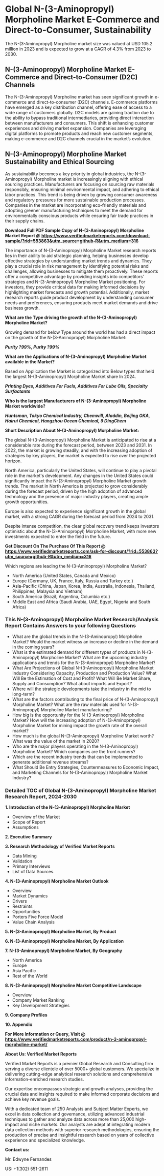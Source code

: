 <h1>Global N-(3-Aminopropyl) Morpholine Market E-Commerce and Direct-to-Consumer, Sustainability</h1><p class=""><p>The N-(3-Aminopropyl) Morpholine market size was valued at USD 105.2 million in 2023 and is expected to grow at a CAGR of 4.3% from 2023 to 2030.</p><h2>N-(3-Aminopropyl) Morpholine Market E-Commerce and Direct-to-Consumer (D2C) Channels</h2><p>The N-(3-Aminopropyl) Morpholine market has seen significant growth in e-commerce and direct-to-consumer (D2C) channels. E-commerce platforms have emerged as a key distribution channel, offering ease of access to a wide range of customers globally. D2C models are gaining traction due to the ability to bypass traditional intermediaries, providing direct interaction between manufacturers and consumers. This shift is enhancing customer experiences and driving market expansion. Companies are leveraging digital platforms to promote products and reach new customer segments, making e-commerce and D2C channels crucial in the market’s evolution.</p><h2>N-(3-Aminopropyl) Morpholine Market Sustainability and Ethical Sourcing</h2><p>As sustainability becomes a key priority in global industries, the N-(3-Aminopropyl) Morpholine market is increasingly aligning with ethical sourcing practices. Manufacturers are focusing on sourcing raw materials responsibly, ensuring minimal environmental impact, and adhering to ethical labor practices. This trend is being driven by growing consumer awareness and regulatory pressures for more sustainable production processes. Companies in the market are incorporating eco-friendly materials and adopting greener manufacturing techniques to meet the demand for environmentally conscious products while ensuring fair trade practices in their supply chains.</p></p><p class=""><strong>Download Full PDF Sample Copy of N-(3-Aminopropyl) Morpholine Market Report @ <a href="https://www.verifiedmarketreports.com/download-sample/?rid=553863&utm_source=github-R&utm_medium=316" target="_blank">https://www.verifiedmarketreports.com/download-sample/?rid=553863&utm_source=github-R&utm_medium=316</a></strong></p><p>The importance of&nbsp;N-(3-Aminopropyl) Morpholine Market research reports lies in their ability to aid strategic planning, helping businesses develop effective strategies by understanding market trends and dynamics. They play a crucial role in risk management by identifying potential risks and challenges, allowing businesses to mitigate them proactively. These reports offer a competitive advantage by providing insights into competitors' strategies and N-(3-Aminopropyl) Morpholine Market positioning. For investors, they provide critical data for making informed decisions by highlighting market forecasts and growth potential. Additionally, market research reports guide product development by understanding consumer needs and preferences, ensuring products meet market demands and drive business growth.</p><p><strong>What are the&nbsp;Type driving the growth of the N-(3-Aminopropyl) Morpholine Market?</strong></p><p id="" class="">Growing demand for below Type around the world has had a direct impact on the growth of the N-(3-Aminopropyl) Morpholine Market:</p><p class=""><em><strong>Purity ?99%, Purity ?99%</strong></em></p><p class=""><strong>What are the&nbsp;Applications&nbsp;of N-(3-Aminopropyl) Morpholine Market available in the Market?</strong></p><p id="" class="">Based on Application the Market is categorized into Below types that held the largest N-(3-Aminopropyl) Morpholine Market share In 2024.</p><p class=""><em><strong>Printing Dyes, Additives For Fuels, Additives For Lube Oils, Specialty Surfactants</strong></em></p><p class=""><strong>Who is the largest Manufacturers of N-(3-Aminopropyl) Morpholine Market worldwide?</strong></p><p><em><strong>Huntsman, Tokyo Chemical Industry, Chemwill, Aladdin, Beijing OKA, Hairui Chemical, Hangzhou Ocean Chemical, 9 DingChem</strong></em></p><p id="" class=""><strong>Short Description About N-(3-Aminopropyl) Morpholine Market:</strong></p><p>The global N-(3-Aminopropyl) Morpholine Market is anticipated to rise at a considerable rate during the forecast period, between 2023 and 2031. In 2022, the market is growing steadily, and with the increasing adoption of strategies by key players, the market is expected to rise over the projected horizon.</p><p>North America, particularly the United States, will continue to play a pivotal role in the market's development. Any changes in the United States could significantly impact the N-(3-Aminopropyl) Morpholine Market growth trends. The market in North America is projected to grow considerably during the forecast period, driven by the high adoption of advanced technology and the presence of major industry players, creating ample growth opportunities.</p><p>Europe is also expected to experience significant growth in the global market, with a strong CAGR during the forecast period from 2024 to 2031.</p><p>Despite intense competition, the clear global recovery trend keeps investors optimistic about the N-(3-Aminopropyl) Morpholine Market, with more new investments expected to enter the field in the future.</p><p id="" class=""><strong>Get Discount On The Purchase Of This Report @ <a href="https://www.verifiedmarketreports.com/ask-for-discount/?rid=553863?utm_source=github-R&utm_medium=316" target="_blank">https://www.verifiedmarketreports.com/ask-for-discount/?rid=553863?utm_source=github-R&utm_medium=316</a></strong></p><p class="">Which regions are leading the N-(3-Aminopropyl) Morpholine Market?</p><ul><li>North America (United States, Canada and Mexico)</li><li>Europe (Germany, UK, France, Italy, Russia and Turkey etc.)</li><li>Asia-Pacific (China, Japan, Korea, India, Australia, Indonesia, Thailand, Philippines, Malaysia and Vietnam)</li><li>South America (Brazil, Argentina, Columbia etc.)</li><li>Middle East and Africa (Saudi Arabia, UAE, Egypt, Nigeria and South Africa)</li></ul><h3 id="" class="">This N-(3-Aminopropyl) Morpholine Market Research/Analysis Report Contains Answers to your following Questions</h3><ul><li>What are the global trends in the N-(3-Aminopropyl) Morpholine Market? Would the market witness an increase or decline in the demand in the coming years?</li><li>What is the estimated demand for different types of products in N-(3-Aminopropyl) Morpholine Market? What are the upcoming industry applications and trends for the N-(3-Aminopropyl) Morpholine Market?</li><li>What Are Projections of Global N-(3-Aminopropyl) Morpholine Market Industry Considering Capacity, Production and Production Value? What Will Be the Estimation of Cost and Profit? What Will Be Market Share, Supply and Consumption? What about imports and Export?</li><li>Where will the strategic developments take the industry in the mid to long-term?</li><li>What are the factors contributing to the final price of N-(3-Aminopropyl) Morpholine Market? What are the raw materials used for N-(3-Aminopropyl) Morpholine Market manufacturing?</li><li>How big is the opportunity for the N-(3-Aminopropyl) Morpholine Market? How will the increasing adoption of N-(3-Aminopropyl) Morpholine Market for mining impact the growth rate of the overall market?</li><li>How much is the global N-(3-Aminopropyl) Morpholine Market worth? What was the value of the market In 2020?</li><li>Who are the major players operating in the N-(3-Aminopropyl) Morpholine Market? Which companies are the front runners?</li><li>Which are the recent industry trends that can be implemented to generate additional revenue streams?</li><li>What Should Be Entry Strategies, Countermeasures to Economic Impact, and Marketing Channels for N-(3-Aminopropyl) Morpholine Market Industry?</li></ul><h3 id="" class="">Detailed TOC of Global N-(3-Aminopropyl) Morpholine Market Research Report, 2024-2030</h3><p id="" class=""><strong>1. Introduction of the N-(3-Aminopropyl) Morpholine Market</strong></p><ul><li>Overview of the Market</li><li>Scope of Report</li><li>Assumptions</li></ul><p id="" class=""><strong>2. Executive Summary</strong></p><p id="" class=""><strong>3. Research Methodology of Verified Market Reports</strong></p><ul><li>Data Mining</li><li>Validation</li><li>Primary Interviews</li><li>List of Data Sources</li></ul><p id="" class=""><strong>4. N-(3-Aminopropyl) Morpholine Market Outlook</strong></p><ul><li>Overview</li><li>Market Dynamics</li><li>Drivers</li><li>Restraints</li><li>Opportunities</li><li>Porters Five Force Model</li><li>Value Chain Analysis</li></ul><p id="" class=""><strong>5. N-(3-Aminopropyl) Morpholine Market, By Product</strong></p><p id="" class=""><strong>6. N-(3-Aminopropyl) Morpholine Market, By Application</strong></p><p id="" class=""><strong>7. N-(3-Aminopropyl) Morpholine Market, By Geography</strong></p><ul><li>North America</li><li>Europe</li><li>Asia Pacific</li><li>Rest of the World</li></ul><p id="" class=""><strong>8. N-(3-Aminopropyl) Morpholine Market Competitive Landscape</strong></p><ul><li>Overview</li><li>Company Market Ranking</li><li>Key Development Strategies</li></ul><p id="" class=""><strong>9. Company Profiles</strong></p><p id="" class=""><strong>10. Appendix</strong></p><p id="" class=""><strong>For More Information or Query, Visit @ <a href="https://www.verifiedmarketreports.com/product/n-3-aminopropyl-morpholine-market/" target="_blank">https://www.verifiedmarketreports.com/product/n-3-aminopropyl-morpholine-market/</a></strong></p><p id="" class=""><strong>About Us: Verified Market Reports</strong></p><p id="" class="">Verified Market Reports is a premier Global Research and Consulting firm serving a diverse clientele of over 5000+ global customers. We specialize in delivering cutting-edge analytical research solutions and comprehensive information-enriched research studies.</p><p id="" class="">Our expertise encompasses strategic and growth analyses, providing the crucial data and insights required to make informed corporate decisions and achieve key revenue goals.</p><p id="" class="">With a dedicated team of 250 Analysts and Subject Matter Experts, we excel in data collection and governance, utilizing advanced industrial techniques to gather and analyze data across more than 25,000 high-impact and niche markets. Our analysts are adept at integrating modern data collection methods with superior research methodologies, ensuring the production of precise and insightful research based on years of collective experience and specialized knowledge.</p><p id="" class=""><strong>Contact us:</strong></p><p id="" class="">Mr. Edwyne Fernandes</p><p id="" class="">US: +1(302) 551-2611</p>